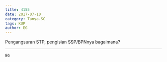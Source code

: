 ```yaml
---
title: 4155
date: 2017-07-10
category: Tanya-SC
tags: KUP
author: EG
---
```


Pengangsuran STP, pengisian SSP/BPNnya bagaimana?

---



`EG`
